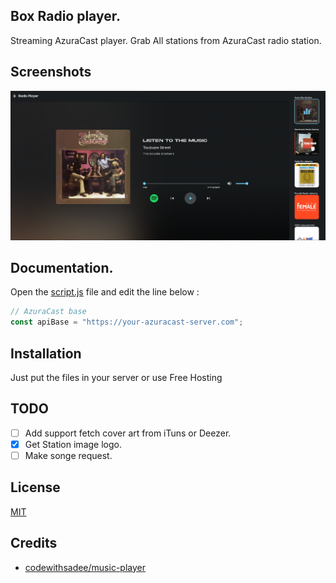 ## Box Radio player.

Streaming AzuraCast player. Grab All stations from AzuraCast radio station.

## Screenshots

![Demo Screenshots](https://raw.githubusercontent.com/PeWe79/box-azuracast-player/main/static/images/thumbs.png)


## Documentation.

Open the [script.js](https://github.com/PeWe79/box-azuracast-player/blob/main/static/js/script.js) file and edit the line below :

```javascript
// AzuraCast base
const apiBase = "https://your-azuracast-server.com";

```

## Installation
Just put the files in your server or use Free Hosting

## TODO
- [ ] Add support fetch cover art from iTuns or Deezer.
- [x] Get Station image logo.
- [ ] Make songe request.

## License

[MIT](https://github.com/codewithsadee/music-player?tab=MIT-1-ov-file)

## Credits
* [codewithsadee/music-player](https://github.com/codewithsadee/music-player)